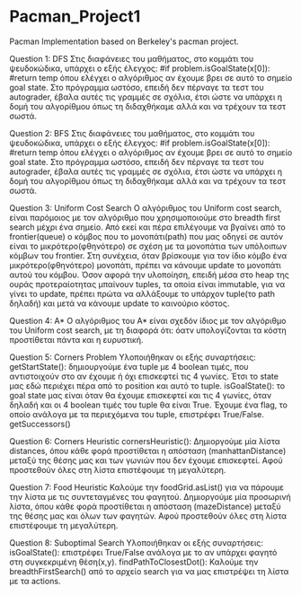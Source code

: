 # Pacman_Project1
Pacman Implementation based on Berkeley's pacman project.

Question 1: DFS
Στις διαφάνειες του μαθήματος, στο κομμάτι του ψευδοκώδικα, υπάρχει ο εξής έλεγχος:
#if problem.isGoalState(x[0]):
#return temp
όπου ελέγχει ο αλγόριθμος αν έχουμε βρει σε αυτό το σημείο goal state. Στο πρόγραμμα ωστόσο, επειδή δεν πέρναγε τα τεστ του autograder, έβαλα αυτές τις γραμμές σε σχόλια, έτσι ώστε να υπάρχει η δομή του αλγορίθμου όπως τη διδαχθήκαμε αλλά και να τρέχουν τα τεστ σωστά.

Question 2: BFS
Στις διαφάνειες του μαθήματος, στο κομμάτι του ψευδοκώδικα, υπάρχει ο εξής έλεγχος:
#if problem.isGoalState(x[0]):
#return temp
όπου ελέγχει ο αλγόριθμος αν έχουμε βρει σε αυτό το σημείο goal state. Στο πρόγραμμα ωστόσο, επειδή δεν πέρναγε τα τεστ του autograder, έβαλα αυτές τις γραμμές σε σχόλια, έτσι ώστε να υπάρχει η δομή του αλγορίθμου όπως τη διδαχθήκαμε αλλά και να τρέχουν τα τεστ σωστά.

Question 3: Uniform Cost Search
Ο αλγόριθμος του Uniform cost search, είναι παρόμοιος με τον αλγόριθμο που χρησιμοποιούμε στο breadth first search μέχρι ένα σημείο. Από εκεί και πέρα επιλέγουμε να βγαίνει από το frontier(queue) ο κόμβος που το μονοπάτι(path) που μας οδηγεί σε αυτόν είναι το μικρότερο(φθηνότερο) σε σχέση με τα μονοπάτια των υπόλοιπων κόμβων του frontier. Στη συνέχεια, όταν βρίσκουμε για τον ίδιο κόμβο ένα μικρότερο(φθηνότερο) μονοπάτι, πρέπει να κάνουμε update το μονοπάτι αυτού του κόμβου.
Όσον αφορά την υλοποίηση, επειδή μέσα στο heap της ουράς προτεραίοτητας μπαίνουν tuples, τα οποία είναι immutable, για να γίνει το update, πρέπει πρώτα να αλλάξουμε το υπάρχον tuple(το path δηλαδή) και μετά να κάνουμε update το καινούριο κόστος.

Question 4: A*
Ο αλγόριθμος του A* είναι σχεδόν ίδιος με τον αλγόριθμο του Uniform cost search, με τη διαφορά ότι: όατν υπολογίζονται τα κόστη προστίθεται πάντα και η ευρυστική.

Question 5: Corners Problem
Υλοποιήθηκαν οι εξής συναρτήσεις:
getStartState(): δημιουργούμε ένα tuple με 4 boolean τιμές, που αντιστοιχούν στο αν έχουμε ή όχι επισκεφτεί τις 4 γωνίες. Έτσι το state μας εδώ περιέχει πέρα από το position και αυτό το tuple.
isGoalState(): το goal state μας είναι όταν θα έχουμε επισκεφτεί και τις 4 γωνίες, όταν δηλαδή και οι 4 boolean τιμές του tuple θα είναι True. Έχουμε ένα flag, το οποίο ανάλογα με τα περιεχόμενα του tuple, επιστρέφει True/False.
getSuccessors()

Question 6: Corners Heuristic
cornersHeuristic(): Δημιοργούμε μία λίστα distances, όπου κάθε φορά προστίθεται η απόσταση (manhattanDistance) μεταξύ της θέσης μας και των γωνιών που δεν έχουμε επισκεφτεί. Αφού προστεθούν όλες στη λίστα επιστέφουμε τη μεγαλύτερη.

Question 7: Food Heuristic
Καλούμε την foodGrid.asList() για να πάρουμε την λίστα με τις συντεταγμένες του φαγητού. Δημιοργούμε μία προσωρινή λίστα, όπου κάθε φορά προστίθεται η απόσταση (mazeDistance) μεταξύ της θέσης μας και όλων των φαγητών. Αφού προστεθούν όλες στη λίστα επιστέφουμε τη μεγαλύτερη.

Question 8: Suboptimal Search
Υλοποιήθηκαν οι εξής συναρτήσεις:
isGoalState(): επιστρέφει True/False ανάλογα με το αν υπάρχει φαγητό στη συγκεκριμένη θέση(x,y).
findPathToClosestDot(): Καλούμε την breadthFirstSearch() από το αρχείο search για να μας επιστρέψει τη λίστα με τα actions.
